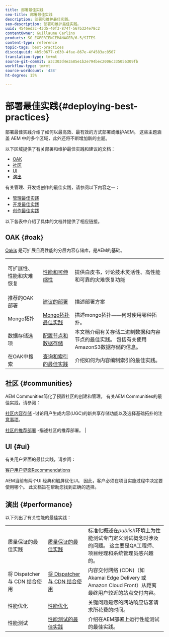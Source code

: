 ```yaml
---
title: 部署最佳实践
seo-title: 部署最佳实践
description: 部署和维护最佳实践。
seo-description: 部署和维护最佳实践。
uuid: 4546ed2c-43d5-40f3-874f-567b324e78c2
contentOwner: Guillaume Carlino
products: SG_EXPERIENCEMANAGER/6.5/SITES
content-type: reference
topic-tags: best-practices
discoiquuid: 4b5c0677-c630-4fae-867e-4f4583ac8507
translation-type: tm+mt
source-git-commit: a3c303d4e3a85e1b2e794bec2006c335056309fb
workflow-type: tm+mt
source-wordcount: '438'
ht-degree: 15%

---
```



# 部署最佳实践{#deploying-best-practices}

部署最佳实践介绍了如何以最高效、最有效的方式部署或维护AEM。 这些主题涵盖 AEM 中的多个区域，此外还将不断增加新的主题。

以下区域提供了有关部署和维护最佳实践和建议的文档：

* [OAK](#oak)
* [社区](#communities)
* [UI](#ui)
* [演出](#performance)

有关管理、开发或创作的最佳实践，请参阅以下内容之一：

* [管理最佳实践](/help/sites-administering/administer-best-practices.md)
* [开发最佳实践](/help/sites-developing/best-practices.md)
* [创作最佳实践](/help/sites-authoring/best-practices.md)

以下各表中介绍了具体的文档并提供了相应链接。

## OAK {#oak}

[Oakis](/help/sites-deploying/platform.md) 是可扩展且高性能的分层内容存储库，是AEM的基础。

<table>
 <tbody>
  <tr>
   <td><p>可扩展性、性能和灾难恢复</p> </td>
   <td><a href="/help/sites-deploying/performance.md">性能和可伸缩性</a></td>
   <td>提供白皮书，讨论技术灵活性、高性能和可靠的灾难恢复功能</td>
  </tr>
  <tr>
   <td>推荐的OAK部署</td>
   <td><a href="/help/sites-deploying/recommended-deploys.md">建议的部署</a></td>
   <td>描述部署方案</td>
  </tr>
  <tr>
   <td>Mongo拓扑</td>
   <td><a href="/help/sites-deploying/recommended-deploys.md">Mongo拓扑最佳实践</a></td>
   <td>描述mongo拓扑——何时使用哪种拓扑。</td>
  </tr>
  <tr>
   <td>数据存储选项</td>
   <td><a href="/help/sites-deploying/data-store-config.md">配置节点和数据存储</a></td>
   <td>本文档介绍有关存储二进制数据和内容节点的最佳实践。 包括有关使用AmazonS3数据存储的信息。</td>
  </tr>
  <tr>
   <td>在OAK中搜索</td>
   <td><a href="/help/sites-deploying/best-practices-for-queries-and-indexing.md">查询和索引的最佳实践</a><br /> </td>
   <td>介绍如何为内容编制索引的最佳实践。</td>
  </tr>
 </tbody>
</table>

## 社区 {#communities}

AEM Communities简化了预置社区的创建和管理。 有关AEM Communities的最佳实践，请参阅：

[社区内容存储](/help/communities/working-with-srp.md) -讨论用户生成内容(UGC)的新共享存储功能以及选择基础拓扑的注 [意事项](/help/communities/topologies.md)。

[社区的推荐部署](/help/sites-deploying/recommended-deploys.md#considerations-for-aem-communities) -描述社区的推荐部署。 |

## UI {#ui}

有关用户界面的最佳实践，请参阅：

[客户用户界面Recommendations](/help/sites-deploying/ui-recommendations.md)

AEM当前有两个UI:经典和触屏优化UI。 因此，客户必须在项目实施过程中决定要使用哪个。 此文档旨在帮助您找到正确的选择。

## 演出 {#performance}

以下列出了有关性能的最佳实践：

<table>
 <tbody>
  <tr>
   <td>质量保证的最佳实践</td>
   <td><a href="/help/sites-deploying/configuring-performance.md#best-practices-for-quality-assurance">质量保证的最佳实践</a></td>
   <td>标准化概述在<em>publish</em>环境上为性能测试专门定义测试概念时涉及的问题。 这主要是QA工程师、项目经理和系统管理员感兴趣的。</td>
  </tr>
  <tr>
   <td>将 Dispatcher 与 CDN 结合使用</td>
   <td><a href="https://helpx.adobe.com/experience-manager/dispatcher/using/dispatcher.html#using-dispatcher-with-a-cdn">将 Dispatcher 与 CDN 结合使用</a></td>
   <td>内容交付网络 (CDN)（如 Akamai Edge Delivery 或 Amazon Cloud Front）从距离最终用户较近的站点交付内容。</td>
  </tr>
  <tr>
   <td>性能优化</td>
   <td><a href="/help/sites-deploying/configuring-performance.md">性能优化</a></td>
   <td>关键问题是您的网站响应访客请求所花费的时间。</td>
  </tr>
  <tr>
   <td>性能测试</td>
   <td><a href="/help/sites-deploying/best-practices-for-performance-testing.md">性能测试的最佳实践</a></td>
   <td>介绍在AEM部署上运行性能测试的最佳实践。<br /> </td>
  </tr>
 </tbody>
</table>

